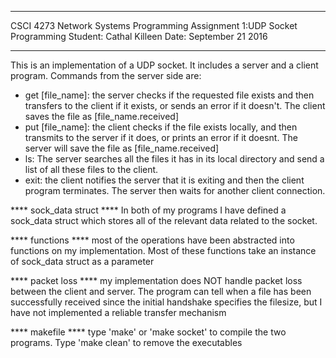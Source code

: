 ***************************************************
CSCI 4273 Network Systems
Programming Assignment 1:UDP Socket Programming
Student: Cathal Killeen
Date: September 21 2016
***************************************************

This is an implementation of a UDP socket. It includes a server and a client program.
Commands from the server side are:

- get [file_name]: the server checks if the requested file exists and then transfers to the client
    if it exists, or sends an error if it doesn't. The client saves the file as [file_name.received]
- put [file_name]: the client checks if the file exists locally, and then transmits to the server if
    it does, or prints an error if it doesnt. The server will save the file as [file_name.received]
- ls: The server searches all the files it has in its local directory and send a list of
    all these files to the client.
- exit: the client notifies the server that it is exiting and then the client program terminates. The
    server then waits for another client connection.

**** sock_data struct ****
In both of my programs I have defined a sock_data struct which stores all of the relevant data
related to the socket.

**** functions ****
most of the operations have been abstracted into functions on my implementation. Most of these functions
take an instance of sock_data struct as a parameter

**** packet loss ****
my implementation does NOT handle packet loss between the client and server. The program can tell when
a file has been successfully received since the initial handshake specifies the filesize, but I have not
implemented a reliable transfer mechanism

**** makefile ****
type 'make' or 'make socket' to compile the two programs. Type 'make clean' to remove the executables
